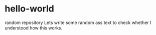 # hello-world
random repository
Lets write some random ass text to check whether I understood how this works.
